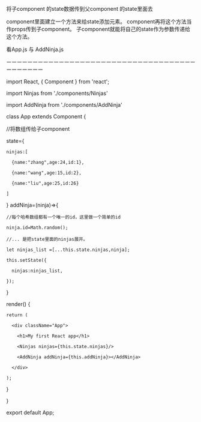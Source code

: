 
将子component 的state数据传到父component 的state里面去

component里面建立一个方法来给state添加元素。
component再将这个方法当作props传到子component。
子component就能将自己的state作为参数传递给这个方法。

看App.js 与 AddNinja.js 


ーーーーーーーーーーーーーーーーーーーーーーーーーーーーーーーーーーーーーーーーーーー

import React, { Component } from 'react';

import Ninjas from './components/Ninjas'

import AddNinja from './components/AddNinja'

class App extends Component {

  //将数组传给子component
  
  state={
  
    ninjas:[
    
      {name:"zhang",age:24,id:1},
      
      {name:"wang",age:15,id:2},
      
      {name:"liu",age:25,id:26}
      
    ]
    
  }
  addNinja=(ninja)=>{
  
    //每个哈希数组都有一个唯一的id，这里做一个简单的id
    
    ninja.id=Math.random();
    
    //... 是把state里面的ninjas展开。
    
    let ninjas_list =[...this.state.ninjas,ninja];
    
    this.setState({
    
      ninjas:ninjas_list,
      
    });

  }
  
  render() {
  
    return (
    
      <div className="App">
      
        <h1>My first React app</h1>
        
        <Ninjas ninjas={this.state.ninjas}/>
        
        <AddNinja addNinja={this.addNinja}></AddNinja>
        
      </div>
      
    );
    
  }
  
}

export default App;
